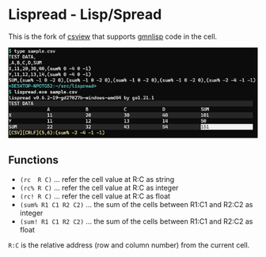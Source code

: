 Lispread - Lisp/Spread
======================

This is the fork of [csview] that
supports [gmnlisp] code in the cell.

[csview]: https://github.com/hymkor/csview
[gmnlisp]: https://github.com/hymkor/gmnlisp

![sample.png](./sample.png)

Functions
---------

- `(rc  R C)` ... refer the cell value at R:C as string
- `(rc% R C)` ... refer the cell value at R:C as integer
- `(rc! R C)` ... refer the cell value at R:C as float
- `(sum% R1 C1 R2 C2)` ... the sum of the cells between R1:C1 and R2:C2 as integer
- `(sum! R1 C1 R2 C2)` ... the sum of the cells between R1:C1 and R2:C2 as float

`R:C` is the relative address (row and column number) from the current cell.

